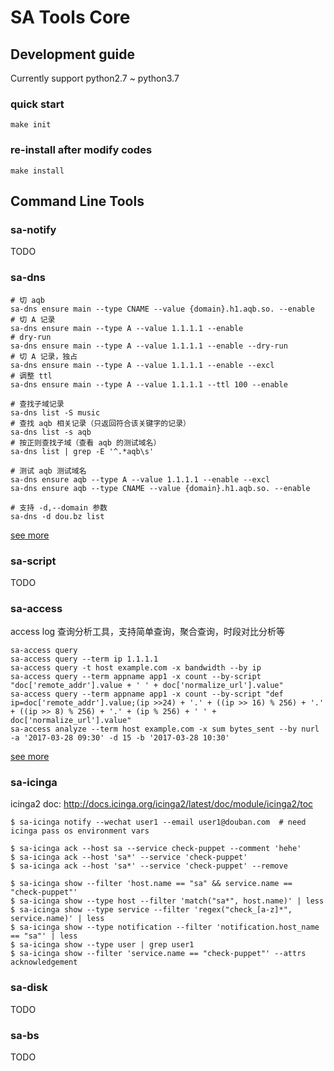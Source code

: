 # SA Tools Core


## Development guide

Currently support python2.7 ~ python3.7

### quick start

```
make init
```

### re-install after modify codes

```
make install
```

## Command Line Tools

### sa-notify

TODO

### sa-dns

```shell
# 切 aqb
sa-dns ensure main --type CNAME --value {domain}.h1.aqb.so. --enable
# 切 A 记录
sa-dns ensure main --type A --value 1.1.1.1 --enable
# dry-run
sa-dns ensure main --type A --value 1.1.1.1 --enable --dry-run
# 切 A 记录，独占
sa-dns ensure main --type A --value 1.1.1.1 --enable --excl
# 调整 ttl
sa-dns ensure main --type A --value 1.1.1.1 --ttl 100 --enable

# 查找子域记录
sa-dns list -S music
# 查找 aqb 相关记录（只返回符合该关键字的记录）
sa-dns list -s aqb
# 按正则查找子域（查看 aqb 的测试域名）
sa-dns list | grep -E '^.*aqb\s'

# 测试 aqb 测试域名
sa-dns ensure aqb --type A --value 1.1.1.1 --enable --excl
sa-dns ensure aqb --type CNAME --value {domain}.h1.aqb.so. --enable

# 支持 -d,--domain 参数
sa-dns -d dou.bz list
```

[see more](docs/sa-dns.md)

### sa-script

TODO

### sa-access

access log 查询分析工具，支持简单查询，聚合查询，时段对比分析等

```shell
sa-access query
sa-access query --term ip 1.1.1.1
sa-access query -t host example.com -x bandwidth --by ip
sa-access query --term appname app1 -x count --by-script "doc['remote_addr'].value + ' ' + doc['normalize_url'].value"
sa-access query --term appname app1 -x count --by-script "def ip=doc['remote_addr'].value;(ip >>24) + '.' + ((ip >> 16) % 256) + '.' + ((ip >> 8) % 256) + '.' + (ip % 256) + ' ' + doc['normalize_url'].value"
sa-access analyze --term host example.com -x sum bytes_sent --by nurl -a '2017-03-28 09:30' -d 15 -b '2017-03-28 10:30'
```

[see more](docs/sa-access.md)

### sa-icinga

icinga2 doc: <http://docs.icinga.org/icinga2/latest/doc/module/icinga2/toc>

```
$ sa-icinga notify --wechat user1 --email user1@douban.com  # need icinga pass os environment vars

$ sa-icinga ack --host sa --service check-puppet --comment 'hehe'
$ sa-icinga ack --host 'sa*' --service 'check-puppet'
$ sa-icinga ack --host 'sa*' --service 'check-puppet' --remove

$ sa-icinga show --filter 'host.name == "sa" && service.name == "check-puppet"'
$ sa-icinga show --type host --filter 'match("sa*", host.name)' | less
$ sa-icinga show --type service --filter 'regex("check_[a-z]*", service.name)' | less
$ sa-icinga show --type notification --filter 'notification.host_name == "sa"' | less
$ sa-icinga show --type user | grep user1
$ sa-icinga show --filter 'service.name == "check-puppet"' --attrs acknowledgement
```

### sa-disk

TODO

### sa-bs

TODO
